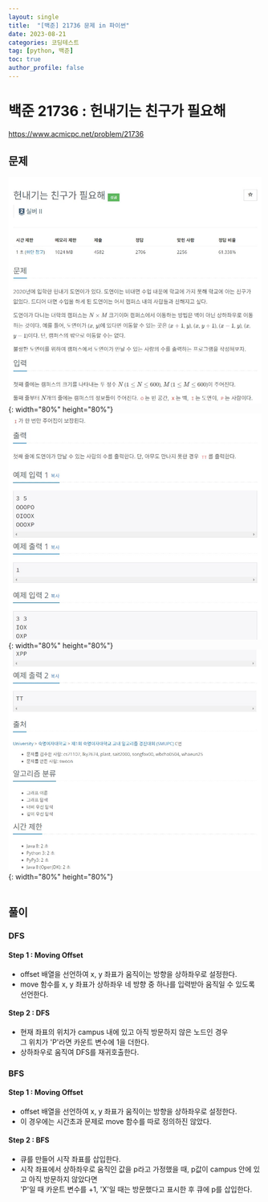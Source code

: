 ```yaml
---
layout: single
title:  "[백준] 21736 문제 in 파이썬"
date: 2023-08-21
categories: 코딩테스트
tag: [python, 백준]
toc: true
author_profile: false
---
```


# 백준 21736 : 헌내기는 친구가 필요해
<a href="https://www.acmicpc.net/problem/21736">https://www.acmicpc.net/problem/21736</a>
## 문제
![1](/images/baekjoon/0821/21736/1.jpg){: width="80%" height="80%"}
![2](/images/baekjoon/0821/21736/2.jpg){: width="80%" height="80%"}
![3](/images/baekjoon/0821/21736/3.jpg){: width="80%" height="80%"}
<br><br>

## 풀이
### DFS
<script src="https://gist.github.com/BEANyyy/023644a9a816173700e42fa73adcb939.js"></script>
#### Step 1 : Moving Offset
- offset 배열을 선언하여 x, y 좌표가 움직이는 방향을 상하좌우로 설정한다. <br>
- move 함수를 x, y 좌표가 상하좌우 네 방향 중 하나를 입력받아 움직일 수 있도록 선언한다. <br> 
#### Step 2 : DFS
- 현재 좌표의 위치가 campus 내에 있고 아직 방문하지 않은 노드인 경우 <br> 그 위치가 'P'라면 카운트 변수에 1을 더한다.
- 상하좌우로 움직여 DFS를 재귀호출한다.

### BFS
<script src="https://gist.github.com/BEANyyy/0180d5db19b5f40b62c8b0e51cb9d3cb.js"></script>
#### Step 1 : Moving Offset
- offset 배열을 선언하여 x, y 좌표가 움직이는 방향을 상하좌우로 설정한다. <br>
- 이 경우에는 시간초과 문제로 move 함수를 따로 정의하진 않았다.
#### Step 2 : BFS
- 큐를 만들어 시작 좌표를 삽입한다.
- 시작 좌표에서 상하좌우로 움직인 값을 p라고 가정했을 때, p값이 campus 안에 있고 아직 방문하지 않았다면 <br> 'P'일 때 카운트 변수를 +1, 'X'일 때는 방문했다고 표시한 후 큐에 p를 삽입한다.